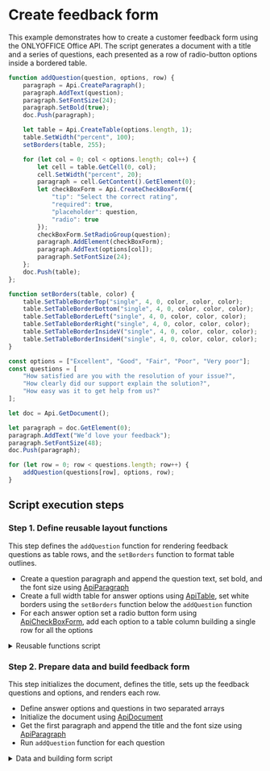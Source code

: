 # Create feedback form

This example demonstrates how to create a customer feedback form using the ONLYOFFICE Office API. The script generates a document with a title and a series of questions, each presented as a row of radio-button options inside a bordered table.

```ts editor-pdf
function addQuestion(question, options, row) {
    paragraph = Api.CreateParagraph();
    paragraph.AddText(question);
    paragraph.SetFontSize(24);
    paragraph.SetBold(true);
    doc.Push(paragraph);

    let table = Api.CreateTable(options.length, 1);
    table.SetWidth("percent", 100);
    setBorders(table, 255);

    for (let col = 0; col < options.length; col++) {
        let cell = table.GetCell(0, col);
        cell.SetWidth("percent", 20);
        paragraph = cell.GetContent().GetElement(0);
        let checkBoxForm = Api.CreateCheckBoxForm({
            "tip": "Select the correct rating",
            "required": true,
            "placeholder": question,
            "radio": true
        });
        checkBoxForm.SetRadioGroup(question);
        paragraph.AddElement(checkBoxForm);
        paragraph.AddText(options[col]);
        paragraph.SetFontSize(24);
    };
    doc.Push(table);
};

function setBorders(table, color) {
    table.SetTableBorderTop("single", 4, 0, color, color, color);
    table.SetTableBorderBottom("single", 4, 0, color, color, color);
    table.SetTableBorderLeft("single", 4, 0, color, color, color);
    table.SetTableBorderRight("single", 4, 0, color, color, color);
    table.SetTableBorderInsideV("single", 4, 0, color, color, color);
    table.SetTableBorderInsideH("single", 4, 0, color, color, color);
}

const options = ["Excellent", "Good", "Fair", "Poor", "Very poor"];
const questions = [
    "How satisfied are you with the resolution of your issue?",
    "How clearly did our support explain the solution?",
    "How easy was it to get help from us?"
];

let doc = Api.GetDocument();

let paragraph = doc.GetElement(0);
paragraph.AddText("We’d love your feedback");
paragraph.SetFontSize(48);
doc.Push(paragraph);

for (let row = 0; row < questions.length; row++) {
    addQuestion(questions[row], options, row);
}
```

## Script execution steps

### Step 1. Define reusable layout functions

This step defines the `addQuestion` function for rendering feedback questions as table rows, and the `setBorders` function to format table outlines.

- Create a question paragraph and append the question text, set bold, and the font size using [ApiParagraph](../../usage-api/text-document-api/ApiParagraph/ApiParagraph.md)
- Create a full width table for answer options using [ApiTable](../../usage-api/text-document-api/ApiTable/ApiTable.md), set white borders using the `setBorders` function below the `addQuestion` function
- For each answer option set a radio button form using [ApiCheckBoxForm](../../usage-api/form-api/ApiCheckBoxForm/ApiCheckBoxForm.md), add each option to a table column building a single row for all the options

<details>
  <summary>Reusable functions script</summary>

    ```ts
    function addQuestion(question, options, row) {
        paragraph = Api.CreateParagraph();
        paragraph.AddText(question);
        paragraph.SetFontSize(24);
        paragraph.SetBold(true);
        doc.Push(paragraph);

        let table = Api.CreateTable(options.length, 1);
        table.SetWidth("percent", 100);
        setBorders(table, 255);

        for (let col = 0; col < options.length; col++) {
            let cell = table.GetCell(0, col);
            cell.SetWidth("percent", 20);
            paragraph = cell.GetContent().GetElement(0);
            let checkBoxForm = Api.CreateCheckBoxForm({
                "tip": "Select the correct rating",
                "required": true,
                "placeholder": question,
                "radio": true
            });
            checkBoxForm.SetRadioGroup(question);
            paragraph.AddElement(checkBoxForm);
            paragraph.AddText(options[col]);
            paragraph.SetFontSize(24);
        };
        doc.Push(table);
    };

    function setBorders(table, color) {
        table.SetTableBorderTop("single", 4, 0, color, color, color);
        table.SetTableBorderBottom("single", 4, 0, color, color, color);
        table.SetTableBorderLeft("single", 4, 0, color, color, color);
        table.SetTableBorderRight("single", 4, 0, color, color, color);
        table.SetTableBorderInsideV("single", 4, 0, color, color, color);
        table.SetTableBorderInsideH("single", 4, 0, color, color, color);
    }
    ```

</details>

### Step 2. Prepare data and build feedback form

This step initializes the document, defines the title, sets up the feedback questions and options, and renders each row.

- Define answer options and questions in two separated arrays
- Initialize the document using [ApiDocument](../../usage-api/text-document-api/ApiDocument/ApiDocument.md)
- Get the first paragraph and append the title and the font size using [ApiParagraph](../../usage-api/text-document-api/ApiParagraph/ApiParagraph.md)
- Run `addQuestion` function for each question

<details>
  <summary>Data and building form script</summary>

    ```ts
    const options = ["Excellent", "Good", "Fair", "Poor", "Very poor"];
    const questions = [
        "How satisfied are you with the resolution of your issue?",
        "How clearly did our support explain the solution?",
        "How easy was it to get help from us?"
    ];

    let doc = Api.GetDocument();

    let paragraph = doc.GetElement(0);
    paragraph.AddText("We’d love your feedback");
    paragraph.SetFontSize(48);
    doc.Push(paragraph);

    for (let row = 0; row < questions.length; row++) {
        addQuestion(questions[row], options, row);
    }
    ```

</details>